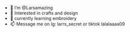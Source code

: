 - 👋 I’m @Larsamazing
- 👀 Interested in crafts and design
- 🌱 currently learning embroidery
- 📫 Message me on Ig: larrs_secret or tiktok lalalaaaa09
